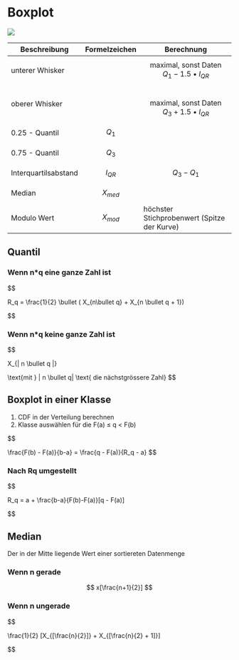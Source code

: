 # Boxplot

![](images/6C2FB507-9AAF-4AC1-9480-A52BA6AC6674.png)

| Beschreibung | Formelzeichen | Berechnung |
|--|--|--|
| unterer Whisker | | $$ \text{maximal, sonst Daten } Q_1 - 1.5 \bullet I_{QR} $$ |
| oberer Whisker | | $$ \text{maximal, sonst Daten } Q_3 + 1.5 \bullet I_{QR} $$ |
| 0.25 - Quantil | $$ Q_1 $$ | |
| 0.75 - Quantil | $$ Q_3 $$ | |
| Interquartilsabstand | $$ I_{QR} $$ | $$ Q_3 - Q_1 $$ |
| Median | $$ X_{med} $$ | |
| Modulo Wert | $$ X_{mod} $$ | höchster Stichprobenwert (Spitze der Kurve) | 

## Quantil

### Wenn n*q eine ganze Zahl ist

$$

R_q = \frac{1}{2} \bullet ( X_{n\bullet q} + X_{n \bullet q + 1})

$$

### Wenn n*q keine ganze Zahl ist

$$

X_{| n \bullet q |}

\text{mit } | n \bullet q| \text{ die nächstgrössere Zahl}
$$

## Boxplot in einer Klasse

1. CDF in der Verteilung berechnen
2. Klasse auswählen für die F(a) ≤ q < F(b)

$$

\frac{F(b) - F(a)}{b-a} = \frac{q - F(a)}{R_q - a}
$$

### Nach Rq umgestellt

$$

R_q = a + \frac{b-a}{F(b)-F(a)}[q - F(a)]

$$

## Median
Der in der Mitte liegende Wert einer sortiereten Datenmenge
### Wenn n gerade

$$
x[\frac{n+1}{2}]
$$

### Wenn n ungerade

$$

\frac{1}{2} [X_{[\frac{n}{2}]} + X_{[\frac{n}{2} + 1]}]

$$